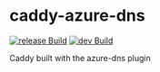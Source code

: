 # caddy-azure-dns

[![release Build](https://github.com/Lorna-Jane-IT/caddy-azure-dns/actions/workflows/build-release.yml/badge.svg)](https://github.com/Lorna-Jane-IT/caddy-azure-dns/actions/workflows/build-release.yml)
[![dev Build](https://github.com/Lorna-Jane-IT/caddy-azure-dns/actions/workflows/build-dev.yml/badge.svg)](https://github.com/Lorna-Jane-IT/caddy-azure-dns/actions/workflows/build-dev.yml)

Caddy built with the azure-dns plugin
